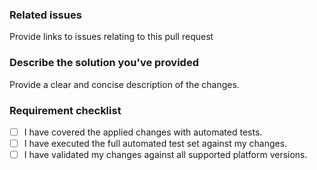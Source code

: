 ### Related issues

Provide links to issues relating to this pull request

### Describe the solution you've provided

Provide a clear and concise description of the changes.

### Requirement checklist

- [ ] I have covered the applied changes with automated tests.
- [ ] I have executed the full automated test set against my changes.
- [ ] I have validated my changes against all supported platform versions.

